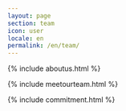 ```yaml
---
layout: page
section: team
icon: user
locale: en
permalink: /en/team/
---
```


{% include aboutus.html %}

{% include meetourteam.html %}

{% include commitment.html %}
